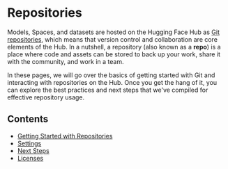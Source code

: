 # Repositories

Models, Spaces, and datasets are hosted on the Hugging Face Hub as [Git repositories](https://git-scm.com/about), which means that version control and collaboration are core elements of the Hub. In a nutshell, a repository (also known as a **repo**) is a place where code and assets can be stored to back up your work, share it with the community, and work in a team. 

In these pages, we will go over the basics of getting started with Git and interacting with repositories on the Hub. Once you get the hang of it, you can explore the best practices and next steps that we've compiled for effective repository usage.

## Contents

- [Getting Started with Repositories](./repositories-getting-started)
- [Settings](./repositories-settings)
- [Next Steps](./repositories-next-steps)
- [Licenses](./repositories-licenses)

